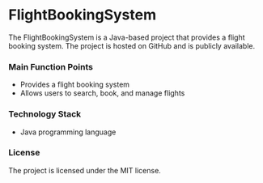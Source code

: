 # FlightBookingSystem
 
The FlightBookingSystem is a Java-based project that provides a flight booking system. The project is hosted on GitHub and is publicly available.

### Main Function Points
- Provides a flight booking system
- Allows users to search, book, and manage flights

### Technology Stack
- Java programming language

### License
The project is licensed under the MIT license.

